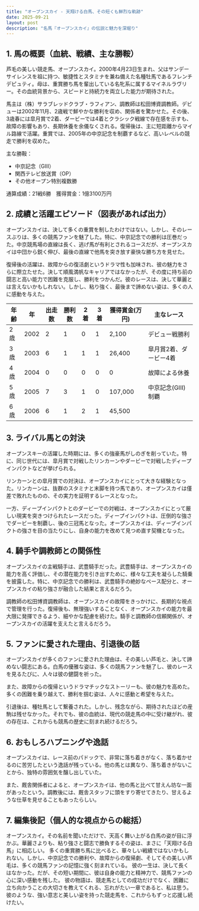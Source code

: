 ```yaml
---
title: "オープンスカイ - 天翔ける白馬、その短くも鮮烈な軌跡"
date: 2025-09-21
layout: post
description: "名馬『オープンスカイ』の伝説と魅力を深堀り"
---
```


## 1. 馬の概要（血統、戦績、主な勝鞍）

芦毛の美しい競走馬、オープンスカイ。2000年4月23日生まれ、父はサンデーサイレンスを祖に持つ、敏捷性とスタミナを兼ね備えた名種牡馬であるフレンチデピュティ。母は、重賞勝ち馬を輩出している名牝系に属するマイネルラヴリー。その血統背景から、スピードと持続力を両立した能力が期待された。

馬主は（株）サラブレッドクラブ・ラフィアン、調教師は松田博資調教師。デビューは2002年11月、2歳戦で鮮やかな勝利を収め、関係者を驚かせた。その後、3歳春には皐月賞で2着、ダービーでは4着とクラシック戦線で存在感を示すも、故障の影響もあり、長期休養を余儀なくされる。復帰後は、主に短距離からマイル路線で活躍。重賞では、2005年の中京記念を制覇するなど、高いレベルの競走で勝利を収めた。

主な勝鞍：
* 中京記念（GIII）
* 関西テレビ放送賞（OP）
* その他オープン特別複数勝

通算成績：21戦6勝　獲得賞金：1億3100万円


## 2. 成績と活躍エピソード（図表があれば出力）

オープンスカイは、決して多くの重賞を制したわけではない。しかし、そのレースぶりは、多くの競馬ファンを魅了した。特に、中京記念での勝利は圧巻だった。中京競馬場の直線は長く、逃げ馬が有利とされるコースだが、オープンスカイは中団から鋭く伸び、最後の直線で他馬を突き放す豪快な勝ち方を見せた。

復帰後の活躍は、故障からの復活劇というドラマ性も加味され、彼の魅力をさらに際立たせた。決して順風満帆なキャリアではなかったが、その度に持ち前の闘志と高い能力で困難を克服し、勝利をつかんだ。彼のレースは、決して華麗とは言えないかもしれない。しかし、粘り強く、最後まで諦めない姿は、多くの人に感動を与えた。

| 年齢 | 年 | 出走数 | 勝利数 | 2着 | 3着 | 獲得賞金(万円) | 主なレース |
|---|---|---|---|---|---|---|---|
| 2歳 | 2002 | 2 | 1 | 0 | 1 | 2,100 | デビュー戦勝利 |
| 3歳 | 2003 | 6 | 1 | 1 | 1 | 26,400 | 皐月賞2着、ダービー4着 |
| 4歳 | 2004 | 0 | 0 | 0 | 0 | 0 | 故障による休養 |
| 5歳 | 2005 | 7 | 3 | 1 | 0 | 107,000 | 中京記念(GIII)制覇 |
| 6歳 | 2006 | 6 | 1 | 2 | 1 | 45,500 |  |


## 3. ライバル馬との対決

オープンスキーの活躍した時期には、多くの強豪馬がしのぎを削っていた。特に、同じ世代には、皐月賞で対戦したリンカーンやダービーで対戦したディープインパクトなどが挙げられる。

リンカーンとの皐月賞での対決は、オープンスカイにとって大きな経験となった。リンカーンは、抜群のスタミナと末脚を持つ馬であり、オープンスカイは僅差で敗れたものの、その実力を証明するレースとなった。

一方、ディープインパクトとのダービーでの対戦は、オープンスカイにとって厳しい現実を突きつけられたレースだった。ディープインパクトは、圧倒的な強さでダービーを制覇し、後の三冠馬となった。オープンスカイは、ディープインパクトの強さを目の当たりにし、自身の能力を改めて見つめ直す契機となった。


## 4. 騎手や調教師との関係性

オープンスカイの主戦騎手は、武豊騎手だった。武豊騎手は、オープンスカイの能力を高く評価し、その潜在能力を引き出すために、様々な工夫を凝らした騎乗を披露した。特に、中京記念での勝利は、武豊騎手の絶妙なペース配分と、オープンスカイの粘り強さが融合した結果と言えるだろう。

調教師の松田博資調教師は、オープンスカイの故障をきっかけに、長期的な視点で管理を行った。復帰後も、無理強いすることなく、オープンスカイの能力を最大限に発揮できるよう、細やかな配慮を続けた。騎手と調教師の信頼関係が、オープンスカイの活躍を支えたと言えるだろう。


## 5. ファンに愛された理由、引退後の話

オープンスカイが多くのファンに愛された理由は、その美しい芦毛と、決して諦めない闘志にある。白馬の優雅な姿は、多くの競馬ファンを魅了し、彼のレースを見るたびに、人々は彼の健闘を祈った。

また、故障からの復帰というドラマチックなストーリーも、彼の魅力を高めた。多くの困難を乗り越えて、勝利を掴む姿は、人々に感動と希望を与えた。

引退後は、種牡馬として繋養された。しかし、残念ながら、期待されたほどの産駒は残せなかった。それでも、彼の血統は、現代の競走馬の中に受け継がれ、彼の存在は、これからも競馬の歴史に刻まれ続けるだろう。


## 6. おもしろハプニングや逸話

オープンスカイは、レース前のパドックで、非常に落ち着きがなく、落ち着かせるのに苦労したという逸話が残っている。他の馬とは異なり、落ち着きがないことから、独特の雰囲気を醸し出していた。

また、厩舎関係者によると、オープンスカイは、他の馬と比べて甘えん坊な一面があったという。調教後には、厩舎スタッフに頭をすり寄せてきたり、甘えるような仕草を見せることもあったらしい。


## 7. 編集後記（個人的な視点からの総括）

オープンスカイ。その名前を聞いただけで、天高く舞い上がる白馬の姿が目に浮かぶ。華麗さよりも、粘り強さと闘志で勝負するその姿は、まさに「天翔ける白馬」に相応しい。  多くの重賞勝ち馬に比べると、華々しい戦績ではないかもしれない。しかし、中京記念での勝利や、故障からの復帰劇、そしてその美しい芦毛は、多くの競馬ファンの記憶に強く刻まれている。  彼の一生は、決して長くはなかった。だが、その短い期間に、彼は自身の能力と精神力で、競馬ファンの心に深い感動を残した。  彼の物語は、競走馬としての成功だけでなく、困難に立ち向かうことの大切さを教えてくれる、忘れがたい一章であると、私は思う。  彼のような、強い意志と美しい姿を持った競走馬を、これからもずっと応援し続けたい。
